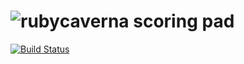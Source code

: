 # ![ruby](https://github.com/raphaelmeyer/caverna/raw/master/icon.png)caverna scoring pad

[![Build Status](https://secure.travis-ci.org/raphaelmeyer/caverna.png?branch=master)](http://travis-ci.org/raphaelmeyer/caverna)


